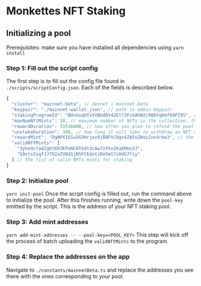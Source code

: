 # Monkettes NFT Staking

## Initializing a pool

Prerequisites: make sure you have installed all dependencies using `yarn install`

### Step 1: Fill out the script config

The first step is to fill out the config file found in `./scripts/scriptConfig.json`. Each of the fields is described below.
```js
{
  "cluster": "mainnet-beta", // devnet | mainnet-beta
  "keypair": "./mainnet-wallet.json", // path to admin keypair
  "stakingProgramId": "BHvGoqbTvVVBUdDY42Et73FckAhBXj9QKFqKmf68PZ9S", // 
  "maxNumNftMints": 10, // maximum number of NFTs in the collection, this number cannot be changed
  "rewardDuration": 31536000, // how often you plan to refund the pool (in seconds)
  "unstakeDuration": 300, // how long it will take to withdraw an NFT after unstaking (in seconds)
  "rewardMint": "DgNPX1ESu2G3Hrjex9jB8FtC8gv4ZA5uZWsLCnn4rbe3", // the token mint used for paying rewards
  "validNftMints": [
    "3yhe9ctad2gKtKR3KPeNCRTkdt3cAw7zFkx2KaEMmsXJ",
    "G9stsZsqfJJ7R2aZVBd1jN5FCEdotiRm5mt7iHdG7fiy"    
  ] // the list of valid NFTs mints for staking 
}
```

### Step 2: Initialize pool

`yarn init-pool`
Once the script config is filled out, run the command above to initialize the pool. After this finishes running, write down the `pool-key` emitted by the script. This is the address of your NFT staking pool.

### Step 3: Add mint addresses

`yarn add-mint-addresses -- --pool-key=<POOL_KEY>`
This step will kick off the process of batch uploading the `validNftMints` to the program.

### Step 4: Replace the addresses on the app

Navigate to `./constants/mainnetBeta.ts` and replace the addresses you see there with the ones corresponding to your pool.
